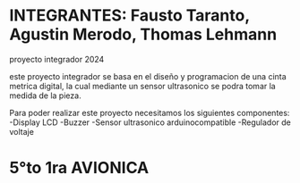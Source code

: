 # INTEGRANTES: Fausto Taranto, Agustin Merodo, Thomas Lehmann
proyecto integrador 2024

este proyecto integrador se basa en el diseño y programacion de una cinta metrica digital, la cual mediante un sensor ultrasonico se podra tomar la medida de la pieza.

Para poder realizar este proyecto necesitamos los siguientes componentes:
-Display LCD
-Buzzer
-Sensor ultrasonico arduinocompatible
-Regulador de voltaje

# 5°to 1ra AVIONICA
